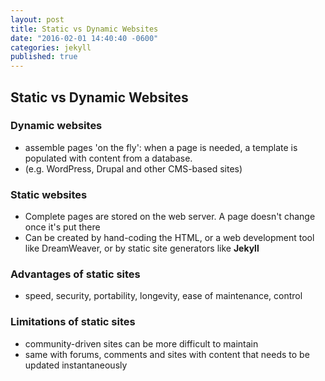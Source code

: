 ```yaml
---
layout: post
title: Static vs Dynamic Websites
date: "2016-02-01 14:40:40 -0600"
categories: jekyll
published: true
---
```



## Static vs Dynamic Websites

### Dynamic websites
* assemble pages 'on the fly': when a page is needed, a template is populated with content from a database.
* (e.g. WordPress, Drupal and other CMS-based sites)

### Static websites
* Complete pages are stored on the web server. A page doesn't change once it's put there
* Can be created by hand-coding the HTML, or a web development tool like DreamWeaver, or by static site generators like **Jekyll**

### Advantages of static sites

* speed, security, portability, longevity, ease of maintenance, control

### Limitations of static sites

* community-driven sites can be more difficult to maintain
* same with forums, comments and sites with content that needs to be updated instantaneously

